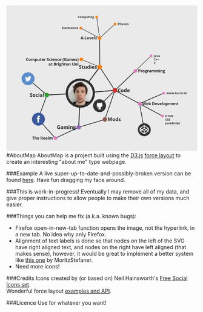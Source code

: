 ![](https://github.com/burntcustard/AboutMap/blob/master/example.png?raw=true)
#AboutMap
AboutMap is a project built using the [D3.js](http://d3js.org/) [force layout](https://github.com/mbostock/d3/wiki/Force-Layout) to create an interesting "about me" type webpage.  

###Example
A live super-up-to-date-and-possibly-broken version can be found [here](https://dl.dropboxusercontent.com/u/28565393/AboutMap/index.html). Have fun dragging my face around.  

###This is work-in-progress!
Eventually I may remove all of my data, and give proper instructions to allow people to make their own versions much easier.  

###Things you can help me fix (a.k.a. known bugs):
* Firefox open-in-new-tab function opens the image, not the hyperlink, in a new tab. No idea why only Firefox.
* Alignment of text labels is done so that nodes on the left of the SVG have right aligned text, and nodes on the right have left aligned (that makes sense), however, it would be great to implement a better system like [this one](http://bl.ocks.org/MoritzStefaner/1377729) by MoritzStefaner.
* Need more icons!  

###Credits
Icons created by (or based on) Neil Hainsworth's [Free Social Icons set](https://www.iconfinder.com/iconsets/free-social-icons).  
Wonderful force layout [examples and API](https://github.com/mbostock/d3/wiki/Force-Layout).  

###Licence
Use for whatever you want!
